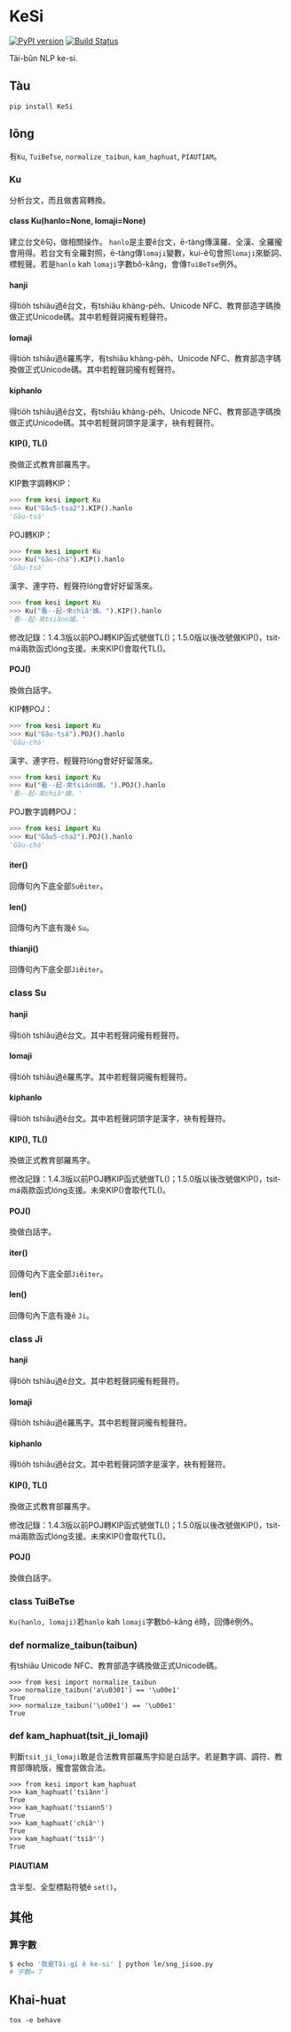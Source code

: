 # KeSi
[![PyPI version](https://badge.fury.io/py/KeSi.svg)](https://badge.fury.io/py/KeSi)
[![Build Status](https://app.travis-ci.com/i3thuan5/KeSi.svg?branch=master)](https://app.travis-ci.com/i3thuan5/KeSi)

Tâi-bûn NLP ke-si.

## Tàu
```
pip install KeSi
```

## Iōng

有`Ku`, `TuiBeTse`, `normalize_taibun`, `kam_haphuat`, `PIAUTIAM`。

### Ku

分析台文，而且做書寫轉換。

#### class Ku(hanlo=None, lomaji=None)

建立台文ê句，做相關操作。
`hanlo`是主要ê台文，ē-tàng傳漢羅、全漢、全羅攏會用得。若台文有全羅對照，ē-tàng傳`lomaji`變數，kui-ê句會照`lomaji`來斷詞、標輕聲。若是`hanlo` kah `lomaji`字數bô-kâng，會傳`TuiBeTse`例外。

#### hanji

得tio̍h tshiâu過ê台文，有tshiâu khàng-pe̍h、Unicode NFC、教育部造字碼換做正式Unicode碼。其中若輕聲詞攏有輕聲符。

#### lomaji

得tio̍h tshiâu過ê羅馬字，有tshiâu khàng-pe̍h、Unicode NFC、教育部造字碼換做正式Unicode碼。其中若輕聲詞攏有輕聲符。

#### kiphanlo

得tio̍h tshiâu過ê台文，有tshiâu khàng-pe̍h、Unicode NFC、教育部造字碼換做正式Unicode碼。其中若輕聲詞頭字是漢字，袂有輕聲符。

#### KIP(), TL()

換做正式教育部羅馬字。

KIP數字調轉KIP：

```python
>>> from kesi import Ku
>>> Ku("Gâu5-tsa2").KIP().hanlo
'Gâu-tsá'
```

POJ轉KIP：

```python
>>> from kesi import Ku
>>> Ku("Gâu-chá").KIP().hanlo
'Gâu-tsá'
```

漢字、連字符、輕聲符lóng會好好留落來。

```python
>>> from kesi import Ku
>>> Ku("看--起-來chiâⁿ媠。").KIP().hanlo
'看--起-來tsiânn媠。'
```

修改記錄：1.4.3版以前POJ轉KIP函式號做TL()；1.5.0版以後改號做KIP()，tsit-má兩款函式lóng支援。未來KIP()會取代TL()。

#### POJ()

換做白話字。

KIP轉POJ：

```python
>>> from kesi import Ku
>>> Ku("Gâu-tsá").POJ().hanlo
'Gâu-chá'
```

漢字、連字符、輕聲符lóng會好好留落來。

```python
>>> from kesi import Ku
>>> Ku("看--起-來tsiânn媠。").POJ().hanlo
'看--起-來chiâⁿ媠。'
```

POJ數字調轉POJ：

```python
>>> from kesi import Ku
>>> Ku("Gâu5-cha2").POJ().hanlo
'Gâu-chá'
```

#### __iter__()

回傳句內下底全部`Su`ê`iter`。

#### __len__()

回傳句內下底有幾ê `Su`。

#### thianji()

回傳句內下底全部`Ji`ê`iter`。

### class Su

#### hanji

得tio̍h tshiâu過ê台文。其中若輕聲詞攏有輕聲符。

#### lomaji

得tio̍h tshiâu過ê羅馬字。其中若輕聲詞攏有輕聲符。

#### kiphanlo

得tio̍h tshiâu過ê台文。其中若輕聲詞頭字是漢字，袂有輕聲符。

#### KIP(), TL()

換做正式教育部羅馬字。

修改記錄：1.4.3版以前POJ轉KIP函式號做TL()；1.5.0版以後改號做KIP()，tsit-má兩款函式lóng支援。未來KIP()會取代TL()。

#### POJ()

換做白話字。

#### __iter__()

回傳句內下底全部`Ji`ê`iter`。

#### __len__()

回傳句內下底有幾ê `Ji`。

### class Ji

#### hanji

得tio̍h tshiâu過ê台文。其中若輕聲詞攏有輕聲符。

#### lomaji

得tio̍h tshiâu過ê羅馬字。其中若輕聲詞攏有輕聲符。

#### kiphanlo

得tio̍h tshiâu過ê台文。其中若輕聲詞頭字是漢字，袂有輕聲符。

#### KIP(), TL()

換做正式教育部羅馬字。

修改記錄：1.4.3版以前POJ轉KIP函式號做TL()；1.5.0版以後改號做KIP()，tsit-má兩款函式lóng支援。未來KIP()會取代TL()。

#### POJ()

換做白話字。

### class TuiBeTse

`Ku(hanlo, lomaji)`若`hanlo` kah `lomaji`字數bô-kâng ê時，回傳ê例外。

### def normalize_taibun(taibun)

有tshiâu Unicode NFC、教育部造字碼換做正式Unicode碼。

```
>>> from kesi import normalize_taibun
>>> normalize_taibun('a\u0301') == '\u00e1'
True
>>> normalize_taibun('\u00e1') == '\u00e1'
True
```

### def kam_haphuat(tsit_ji_lomaji)

判斷`tsit_ji_lomaji`敢是合法教育部羅馬字抑是白話字。若是數字調、調符、教育部傳統版，攏會當做合法。

```
>>> from kesi import kam_haphuat
>>> kam_haphuat('tsiânn')
True
>>> kam_haphuat('tsiann5')
True
>>> kam_haphuat('chiâⁿ')
True
>>> kam_haphuat('tsiâⁿ')
True
```

#### PIAUTIAM

含半型、全型標點符號ê `set()`。

## 其他

### 算字數

```bash
$ echo '我是Tâi-gí ê ke-si' | python le/sng_jisoo.py
# 字數= 7
```

## Khai-huat
```
tox -e behave
```
